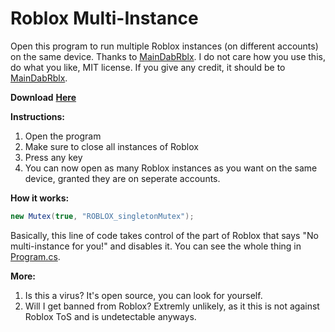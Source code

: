 # Roblox Multi-Instance
Open this program to run multiple Roblox instances (on different accounts) on the same device. Thanks to [MainDabRblx](https://github.com/MainDabRblx).
I do not care how you use this, do what you like, MIT license. If you give any credit, it should be to [MainDabRblx](https://github.com/MainDabRblx).


**Download** [**Here**](https://github.com/MiningTcup/Roblox-Multi-Instance/releases/tag/v1.0)


**Instructions:**
1. Open the program
2. Make sure to close all instances of Roblox
3. Press any key
4. You can now open as many Roblox instances as you want on the same device, granted they are on seperate accounts.

**How it works:**
```c#
new Mutex(true, "ROBLOX_singletonMutex");
```
Basically, this line of code takes control of the part of Roblox that says "No multi-instance for you!" and disables it.
You can see the whole thing in [Program.cs](https://github.com/MiningTcup/Roblox-Multi-Instance/blob/main/Program.cs).
  
**More:**
1. Is this a virus? It's open source, you can look for yourself.
2. Will I get banned from Roblox? Extremly unlikely, as it this is not against Roblox ToS and is undetectable anyways.

